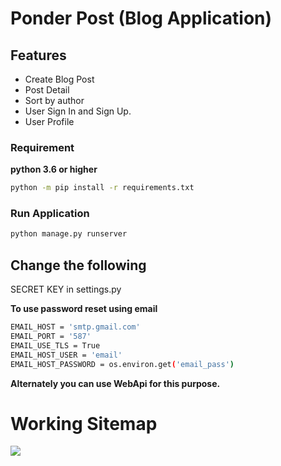 # Ponder Post (Blog Application)

## Features
 * Create Blog Post<br>
 * Post Detail<br>
 * Sort by author<br>
 * User Sign In and Sign Up.<br>
 * User Profile<br>

### Requirement<br>
**python 3.6 or higher** <br>
```bash
python -m pip install -r requirements.txt
```

### Run Application <br>
  
```bash
python manage.py runserver
```

## Change the following <br>

SECRET KEY in settings.py

**To use password reset using email**

```bash
EMAIL_HOST = 'smtp.gmail.com'
EMAIL_PORT = '587'
EMAIL_USE_TLS = True
EMAIL_HOST_USER = 'email'
EMAIL_HOST_PASSWORD = os.environ.get('email_pass')
```

**Alternately you can use WebApi for this purpose.**

# Working Sitemap

[![](https://mermaid.ink/img/eyJjb2RlIjoiZ3JhcGggVERcblx0QShbU3RhcnRdKSAtLT4gQltIb21lUGFnZV1cblx0QltIb21lUGFnZV0gLS0-IEVbVmlld0Jsb2dzXVxuXHRFW1ZpZXdCbG9nc10gLS0-IEZ7U29ydCBieSBhdXRob3J9XG5cdEZ7U29ydCBieSBhdXRob3J9IC0tPiBHW0luZGl2aWR1YWwgUG9zdF1cblx0R1tJbmRpdmlkdWFsIFBvc3RdIC0tPiBIW0RldGFpbGVkIFBvc3RdXG5cdEhbRGV0YWlsZWQgUG9zdF0gLS0-R1tJbmRpdmlkdWFsIFBvc3RdXG5cdEJbSG9tZVBhZ2VdIC0tPiBDW0xvZ2luXVxuXHRCW0hvbWVQYWdlXSAtLT4gRFtSZWdpc3Rlcl1cblx0Q1tMb2dpbl0gLS0-IGF7QXV0aGVudGljYXRpb259XG5cdGF7QXV0aGVudGljYXRpb259IC0tPiBiWy9GYWlsZWQvXVxuXHRiWy9GYWlsZWQvXSAtLT4gYXtBdXRoZW50aWNhdGlvbn1cblx0YXtBdXRoZW50aWNhdGlvbn0gLS0-IGNbL1N1Y2Nlc3MvXVxuXHRjWy9TdWNjZXNzL10gLS0-IGVbQ3JlYXRlIEJsb2ddXG5cdGNbL1N1Y2Nlc3MvXSAtLT4gZltWaWV3IFdyaXR0ZW4gQmxvZ3NdXG5cdGNbL1N1Y2Nlc3MvXSAtLT4gZFtsb2dvdXRdXG5cdGRbbG9nb3V0XSAtLT4gWChbRXhpdF0pXG5cdGNbL1N1Y2Nlc3MvXSAtLT4gZ1twcm9maWxlXVxuXHRnW3Byb2ZpbGVdIC0tPiBoW3VwZGF0ZSBpbmZvXVxuXHRoW3VwZGF0ZSBpbmZvXSAtLT58VmFsaWR8IGl7dXBkYXRpbmd9XG5cdGl7dXBkYXRpbmd9IC0tPmdbcHJvZmlsZV1cblx0RFtSZWdpc3Rlcl0gLS0-fEZpbGwgSW5mb3wgMXtWYWxpZGF0aW9ufVxuXHQxe1ZhbGlkYXRpb259IC0tPmNbL1N1Y2Nlc3MvXVxuXHQxe1ZhbGlkYXRpb259IC0tPjNbRmFpbGVkXVxuXHQzW0ZhaWxlZF0gLS0-MXtWYWxpZGF0aW9ufSIsIm1lcm1haWQiOnsidGhlbWUiOiJkZWZhdWx0In0sInVwZGF0ZUVkaXRvciI6ZmFsc2V9)](https://mermaid-js.github.io/mermaid-live-editor/#/edit/eyJjb2RlIjoiZ3JhcGggVERcblx0QShbU3RhcnRdKSAtLT4gQltIb21lUGFnZV1cblx0QltIb21lUGFnZV0gLS0-IEVbVmlld0Jsb2dzXVxuXHRFW1ZpZXdCbG9nc10gLS0-IEZ7U29ydCBieSBhdXRob3J9XG5cdEZ7U29ydCBieSBhdXRob3J9IC0tPiBHW0luZGl2aWR1YWwgUG9zdF1cblx0R1tJbmRpdmlkdWFsIFBvc3RdIC0tPiBIW0RldGFpbGVkIFBvc3RdXG5cdEhbRGV0YWlsZWQgUG9zdF0gLS0-R1tJbmRpdmlkdWFsIFBvc3RdXG5cdEJbSG9tZVBhZ2VdIC0tPiBDW0xvZ2luXVxuXHRCW0hvbWVQYWdlXSAtLT4gRFtSZWdpc3Rlcl1cblx0Q1tMb2dpbl0gLS0-IGF7QXV0aGVudGljYXRpb259XG5cdGF7QXV0aGVudGljYXRpb259IC0tPiBiWy9GYWlsZWQvXVxuXHRiWy9GYWlsZWQvXSAtLT4gYXtBdXRoZW50aWNhdGlvbn1cblx0YXtBdXRoZW50aWNhdGlvbn0gLS0-IGNbL1N1Y2Nlc3MvXVxuXHRjWy9TdWNjZXNzL10gLS0-IGVbQ3JlYXRlIEJsb2ddXG5cdGNbL1N1Y2Nlc3MvXSAtLT4gZltWaWV3IFdyaXR0ZW4gQmxvZ3NdXG5cdGNbL1N1Y2Nlc3MvXSAtLT4gZFtsb2dvdXRdXG5cdGRbbG9nb3V0XSAtLT4gWChbRXhpdF0pXG5cdGNbL1N1Y2Nlc3MvXSAtLT4gZ1twcm9maWxlXVxuXHRnW3Byb2ZpbGVdIC0tPiBoW3VwZGF0ZSBpbmZvXVxuXHRoW3VwZGF0ZSBpbmZvXSAtLT58VmFsaWR8IGl7dXBkYXRpbmd9XG5cdGl7dXBkYXRpbmd9IC0tPmdbcHJvZmlsZV1cblx0RFtSZWdpc3Rlcl0gLS0-fEZpbGwgSW5mb3wgMXtWYWxpZGF0aW9ufVxuXHQxe1ZhbGlkYXRpb259IC0tPmNbL1N1Y2Nlc3MvXVxuXHQxe1ZhbGlkYXRpb259IC0tPjNbRmFpbGVkXVxuXHQzW0ZhaWxlZF0gLS0-MXtWYWxpZGF0aW9ufSIsIm1lcm1haWQiOnsidGhlbWUiOiJkZWZhdWx0In0sInVwZGF0ZUVkaXRvciI6ZmFsc2V9)
